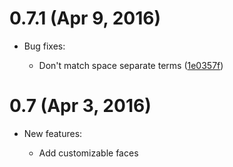 # 0.7.1 (Apr 9, 2016)

- Bug fixes:

    - Don't match space separate terms ([1e0357f])

# 0.7 (Apr 3, 2016)

- New features:

    - Add customizable faces

[1e0357f]:https://github.com/yasuyk/helm-git-grep/commit/1e0357f
